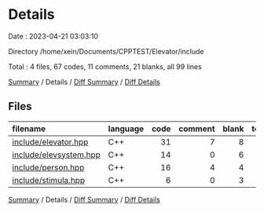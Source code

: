 # Details

Date : 2023-04-21 03:03:10

Directory /home/xein/Documents/CPPTEST/Elevator/include

Total : 4 files,  67 codes, 11 comments, 21 blanks, all 99 lines

[Summary](results.md) / Details / [Diff Summary](diff.md) / [Diff Details](diff-details.md)

## Files
| filename | language | code | comment | blank | total |
| :--- | :--- | ---: | ---: | ---: | ---: |
| [include/elevator.hpp](/include/elevator.hpp) | C++ | 31 | 7 | 8 | 46 |
| [include/elevsystem.hpp](/include/elevsystem.hpp) | C++ | 14 | 0 | 6 | 20 |
| [include/person.hpp](/include/person.hpp) | C++ | 16 | 4 | 4 | 24 |
| [include/stimula.hpp](/include/stimula.hpp) | C++ | 6 | 0 | 3 | 9 |

[Summary](results.md) / Details / [Diff Summary](diff.md) / [Diff Details](diff-details.md)